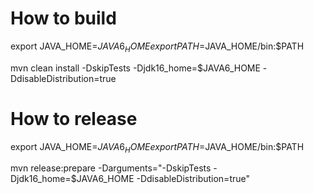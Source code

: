 How to build
============

export JAVA_HOME=$JAVA6_HOME
export PATH=$JAVA_HOME/bin:$PATH

mvn clean install -DskipTests -Djdk16_home=$JAVA6_HOME -DdisableDistribution=true

How to release
==============

export JAVA_HOME=$JAVA6_HOME
export PATH=$JAVA_HOME/bin:$PATH

mvn release:prepare -Darguments="-DskipTests -Djdk16_home=$JAVA6_HOME -DdisableDistribution=true"